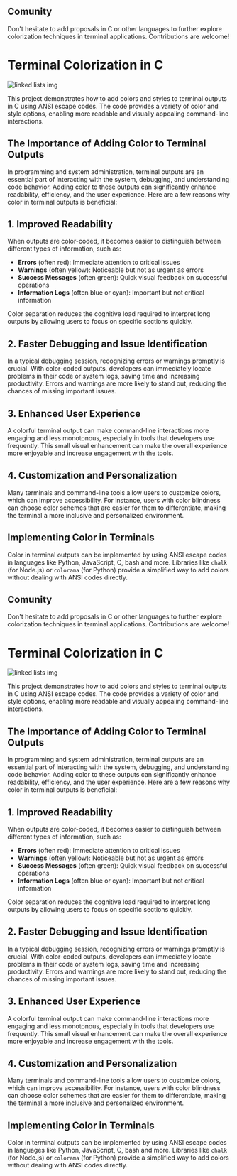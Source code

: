 ## Comunity
Don't hesitate to add proposals in C or other languages to further explore colorization techniques in terminal applications. Contributions are welcome!


# Terminal Colorization in C

![linked lists img](img/terminal.png)

This project demonstrates how to add colors and styles to terminal outputs in C using ANSI escape codes. The code provides a variety of color and style options, enabling more readable and visually appealing command-line interactions.

## The Importance of Adding Color to Terminal Outputs

In programming and system administration, terminal outputs are an essential part of interacting with the system, debugging, and understanding code behavior. Adding color to these outputs can significantly enhance readability, efficiency, and the user experience. Here are a few reasons why color in terminal outputs is beneficial:

## 1. Improved Readability

When outputs are color-coded, it becomes easier to distinguish between different types of information, such as:
- **Errors** (often red): Immediate attention to critical issues
- **Warnings** (often yellow): Noticeable but not as urgent as errors
- **Success Messages** (often green): Quick visual feedback on successful operations
- **Information Logs** (often blue or cyan): Important but not critical information

Color separation reduces the cognitive load required to interpret long outputs by allowing users to focus on specific sections quickly.

## 2. Faster Debugging and Issue Identification

In a typical debugging session, recognizing errors or warnings promptly is crucial. With color-coded outputs, developers can immediately locate problems in their code or system logs, saving time and increasing productivity. Errors and warnings are more likely to stand out, reducing the chances of missing important issues.

## 3. Enhanced User Experience

A colorful terminal output can make command-line interactions more engaging and less monotonous, especially in tools that developers use frequently. This small visual enhancement can make the overall experience more enjoyable and increase engagement with the tools.

## 4. Customization and Personalization

Many terminals and command-line tools allow users to customize colors, which can improve accessibility. For instance, users with color blindness can choose color schemes that are easier for them to differentiate, making the terminal a more inclusive and personalized environment.

## Implementing Color in Terminals

Color in terminal outputs can be implemented by using ANSI escape codes in languages like Python, JavaScript, C, bash and more. Libraries like `chalk` (for Node.js) or `colorama` (for Python) provide a simplified way to add colors without dealing with ANSI codes directly.


## Comunity
Don't hesitate to add proposals in C or other languages to further explore colorization techniques in terminal applications. Contributions are welcome!


# Terminal Colorization in C

![linked lists img](img/terminal.png)

This project demonstrates how to add colors and styles to terminal outputs in C using ANSI escape codes. The code provides a variety of color and style options, enabling more readable and visually appealing command-line interactions.

## The Importance of Adding Color to Terminal Outputs

In programming and system administration, terminal outputs are an essential part of interacting with the system, debugging, and understanding code behavior. Adding color to these outputs can significantly enhance readability, efficiency, and the user experience. Here are a few reasons why color in terminal outputs is beneficial:

## 1. Improved Readability

When outputs are color-coded, it becomes easier to distinguish between different types of information, such as:
- **Errors** (often red): Immediate attention to critical issues
- **Warnings** (often yellow): Noticeable but not as urgent as errors
- **Success Messages** (often green): Quick visual feedback on successful operations
- **Information Logs** (often blue or cyan): Important but not critical information

Color separation reduces the cognitive load required to interpret long outputs by allowing users to focus on specific sections quickly.

## 2. Faster Debugging and Issue Identification

In a typical debugging session, recognizing errors or warnings promptly is crucial. With color-coded outputs, developers can immediately locate problems in their code or system logs, saving time and increasing productivity. Errors and warnings are more likely to stand out, reducing the chances of missing important issues.

## 3. Enhanced User Experience

A colorful terminal output can make command-line interactions more engaging and less monotonous, especially in tools that developers use frequently. This small visual enhancement can make the overall experience more enjoyable and increase engagement with the tools.

## 4. Customization and Personalization

Many terminals and command-line tools allow users to customize colors, which can improve accessibility. For instance, users with color blindness can choose color schemes that are easier for them to differentiate, making the terminal a more inclusive and personalized environment.

## Implementing Color in Terminals

Color in terminal outputs can be implemented by using ANSI escape codes in languages like Python, JavaScript, C, bash and more. Libraries like `chalk` (for Node.js) or `colorama` (for Python) provide a simplified way to add colors without dealing with ANSI codes directly.
